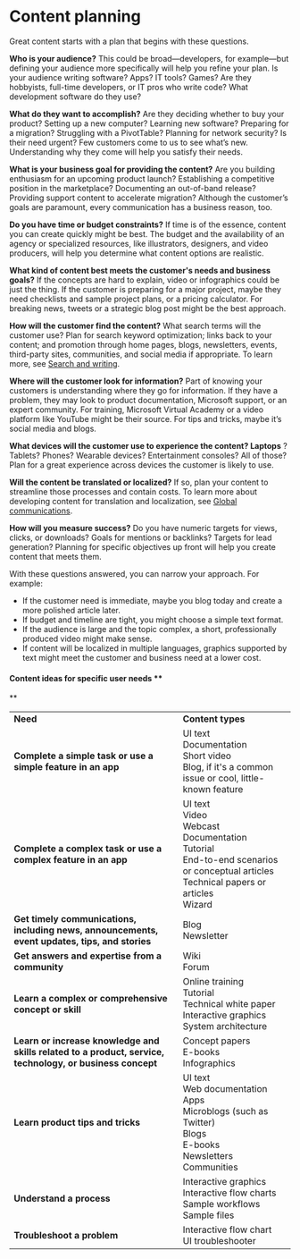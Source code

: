 ﻿# Content planning

Great content starts with a plan that begins with these questions.

**Who is your audience?** This could
be broad—developers, for example—but defining your audience more
specifically will help you refine your plan. Is your audience
writing software? Apps? IT tools? Games? Are they hobbyists,
full-time developers, or IT pros who write code? What development
software do they use?

**What do they want to accomplish?** Are
they deciding whether to buy your product? Setting up a new computer?
Learning new software? Preparing for a migration? Struggling with a
PivotTable? Planning for network security? Is their need urgent?
Few customers come to us to see what’s new. Understanding why they
come will help you satisfy their needs.

**What is your business goal for providing the content?** 
Are you building enthusiasm for an upcoming product launch?
Establishing a competitive position in the marketplace?
Documenting an out-of-band release? Providing support content to
accelerate migration? Although the customer’s goals are paramount,
every communication has a business reason, too.

**Do you have time or budget constraints?** If
time is of the essence, content you can create quickly might be
best. The budget and the availability of an agency
or specialized resources, like illustrators, designers, and video producers, will help you determine what content options are realistic.

**What kind of content best meets the customer's needs and business goals?** If
the concepts are hard to explain, video or infographics could be
just the thing. If the customer is preparing for a major project,
maybe they need checklists and sample project plans, or a pricing
calculator. For breaking news, tweets or a strategic blog post
might be the best approach. 

**How will the customer find the content?** 
What search terms will the customer use? Plan for search
keyword optimization; links back to your content; and promotion through
home pages, blogs, newsletters, events, third-party sites,
communities, and social media if appropriate. To learn more, see [Search and writing](https://worldready.cloudapp.net/Styleguide/Read?id=2700&topicid=36379). 

**Where will the customer look for information?** 
Part of knowing your customers is understanding where they go for
information. If they have a problem, they may look to product
documentation, Microsoft support, or an expert community. For
training, Microsoft Virtual Academy or a video platform like
YouTube might be their source. For tips and tricks, maybe it’s
social media and blogs.

**What devices will the customer use to experience the content? Laptops** ?
Tablets? Phones? Wearable devices? Entertainment consoles? All of
those? Plan for a great experience across devices the customer is
likely to use. 

**Will the content be translated or localized?** 
If so, plan your content to streamline those processes and contain
costs. To learn more about developing content for translation and
localization, see [Global communications](https://worldready.cloudapp.net/Styleguide/Read?id=2700&topicid=26906).

**How will you measure success?** Do
you have numeric targets for views, clicks, or downloads? Goals for
mentions or backlinks? Targets for lead generation? Planning for
specific objectives up front will help you create content that
meets them.

With these questions answered, you can narrow your approach. For example:

  - If the customer need is immediate, maybe you blog today and create a more polished article later. 
  - If budget and timeline are tight, you might choose a simple text format. 
  - If the audience is large and the topic complex, a short, professionally produced video might make sense.
  - If
    content will be localized in multiple languages, graphics
    supported by text might meet the customer and business need at a
    lower cost.

#### **Content ideas for specific user needs** **
**

<table>
<tbody>
<tr class="odd">
<td><b>Need</b></td>
<td><b>Content types</b></td>
</tr>
<tr class="even">
<td><div>
<b>Complete a simple task or use a simple feature in an app</b>
</div></td>
<td>UI text<br />
Documentation<br />
Short video<br />
Blog, if it's a common issue or cool, little-known feature</td>
</tr>
<tr class="odd">
<td><div>
<b>Complete a complex task or use a complex feature in an app</b>
</div></td>
<td><div>
UI text 
</div>
<div>
Video
</div>
<div>
Webcast
</div>
<div>
Documentation<br />
Tutorial
</div>
<div>
End-to-end scenarios or conceptual articles
</div>
<div>
Technical papers or articles
</div>
<div>
Wizard
</div></td>
</tr>
<tr class="even">
<td><div>
<b>Get timely communications, including news, announcements, event updates, tips, and stories</b>
</div></td>
<td><div>
Blog
</div>
<div>
Newsletter
</div></td>
</tr>
<tr class="odd">
<td><div>
<b>Get answers and expertise from a community</b>
</div></td>
<td><div>
Wiki
</div>
<div>
Forum
</div></td>
</tr>
<tr class="even">
<td><div>
<b>Learn a complex or comprehensive concept or skill</b>
</div></td>
<td><div>
Online training
</div>
<div>
Tutorial
</div>
<div>
Technical white paper
</div>
<div>
Interactive graphics
</div>
<div>
System architecture
</div></td>
</tr>
<tr class="odd">
<td><div>
<b>Learn or increase knowledge and skills related to a product, service, technology, or business concept</b>
</div></td>
<td><div>
Concept papers
</div>
<div>
E-books
</div>
<div>
Infographics
</div></td>
</tr>
<tr class="even">
<td><div>
<b>Learn product tips and tricks</b>
</div></td>
<td><div>
UI text
</div>
<div>
Web documentation
</div>
<div>
Apps
</div>
<div>
Microblogs (such as Twitter)
</div>
<div>
Blogs
</div>
<div>
E-books
</div>
<div>
Newsletters
</div>
<div>
Communities
</div></td>
</tr>
<tr class="odd">
<td><div>
<div>
<b>Understand a process</b>
</div>
</div></td>
<td><div>
<div>
Interactive graphics
</div>
<div>
Interactive flow charts
</div>
<div>
Sample workflows
</div>
<div>
Sample files
</div>
</div></td>
</tr>
<tr class="even">
<td><div>
<div>
<b>Troubleshoot a problem</b>
</div>
</div></td>
<td><div>
<div>
Interactive flow chart
</div>
<div>
UI troubleshooter
</div>
</div></td>
</tr>
</tbody>
</table>
